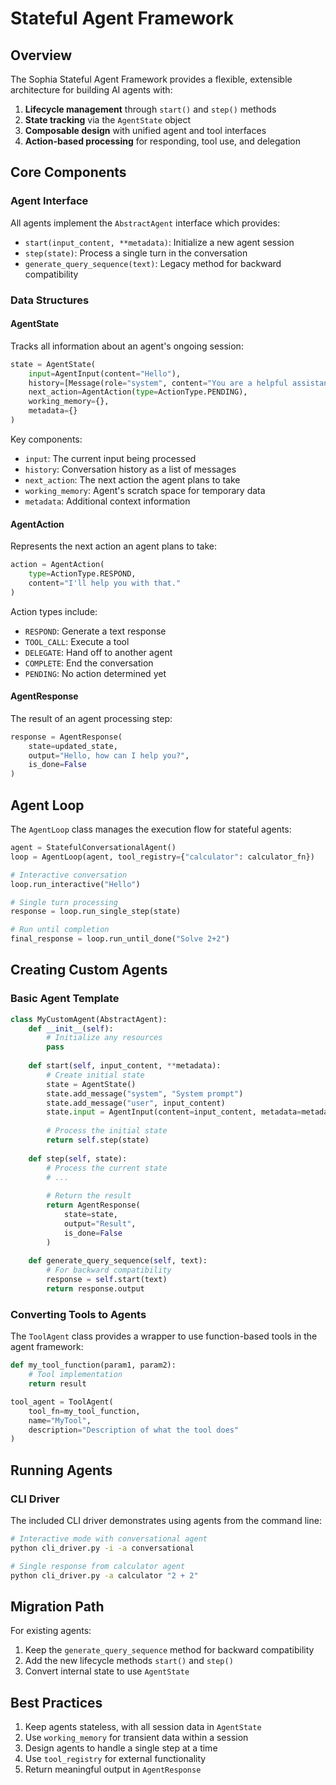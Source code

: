 # Stateful Agent Framework

## Overview

The Sophia Stateful Agent Framework provides a flexible, extensible architecture for building AI agents with:

1. **Lifecycle management** through `start()` and `step()` methods
2. **State tracking** via the `AgentState` object
3. **Composable design** with unified agent and tool interfaces
4. **Action-based processing** for responding, tool use, and delegation

## Core Components

### Agent Interface

All agents implement the `AbstractAgent` interface which provides:

- `start(input_content, **metadata)`: Initialize a new agent session
- `step(state)`: Process a single turn in the conversation
- `generate_query_sequence(text)`: Legacy method for backward compatibility

### Data Structures

#### AgentState

Tracks all information about an agent's ongoing session:

```python
state = AgentState(
    input=AgentInput(content="Hello"),
    history=[Message(role="system", content="You are a helpful assistant")],
    next_action=AgentAction(type=ActionType.PENDING),
    working_memory={},
    metadata={}
)
```

Key components:
- `input`: The current input being processed
- `history`: Conversation history as a list of messages
- `next_action`: The next action the agent plans to take
- `working_memory`: Agent's scratch space for temporary data
- `metadata`: Additional context information

#### AgentAction

Represents the next action an agent plans to take:

```python
action = AgentAction(
    type=ActionType.RESPOND,
    content="I'll help you with that."
)
```

Action types include:
- `RESPOND`: Generate a text response
- `TOOL_CALL`: Execute a tool
- `DELEGATE`: Hand off to another agent
- `COMPLETE`: End the conversation
- `PENDING`: No action determined yet

#### AgentResponse

The result of an agent processing step:

```python
response = AgentResponse(
    state=updated_state,
    output="Hello, how can I help you?",
    is_done=False
)
```

## Agent Loop

The `AgentLoop` class manages the execution flow for stateful agents:

```python
agent = StatefulConversationalAgent()
loop = AgentLoop(agent, tool_registry={"calculator": calculator_fn})

# Interactive conversation
loop.run_interactive("Hello")

# Single turn processing
response = loop.run_single_step(state)

# Run until completion
final_response = loop.run_until_done("Solve 2+2")
```

## Creating Custom Agents

### Basic Agent Template

```python
class MyCustomAgent(AbstractAgent):
    def __init__(self):
        # Initialize any resources
        pass
        
    def start(self, input_content, **metadata):
        # Create initial state
        state = AgentState()
        state.add_message("system", "System prompt")
        state.add_message("user", input_content)
        state.input = AgentInput(content=input_content, metadata=metadata)
        
        # Process the initial state
        return self.step(state)
        
    def step(self, state):
        # Process the current state
        # ...
        
        # Return the result
        return AgentResponse(
            state=state,
            output="Result",
            is_done=False
        )
        
    def generate_query_sequence(self, text):
        # For backward compatibility
        response = self.start(text)
        return response.output
```

### Converting Tools to Agents

The `ToolAgent` class provides a wrapper to use function-based tools in the agent framework:

```python
def my_tool_function(param1, param2):
    # Tool implementation
    return result

tool_agent = ToolAgent(
    tool_fn=my_tool_function,
    name="MyTool",
    description="Description of what the tool does"
)
```

## Running Agents

### CLI Driver

The included CLI driver demonstrates using agents from the command line:

```bash
# Interactive mode with conversational agent
python cli_driver.py -i -a conversational

# Single response from calculator agent
python cli_driver.py -a calculator "2 + 2"
```

## Migration Path

For existing agents:

1. Keep the `generate_query_sequence` method for backward compatibility
2. Add the new lifecycle methods `start()` and `step()`
3. Convert internal state to use `AgentState`

## Best Practices

1. Keep agents stateless, with all session data in `AgentState`
2. Use `working_memory` for transient data within a session
3. Design agents to handle a single step at a time
4. Use `tool_registry` for external functionality
5. Return meaningful output in `AgentResponse`